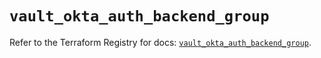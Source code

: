 # `vault_okta_auth_backend_group`

Refer to the Terraform Registry for docs: [`vault_okta_auth_backend_group`](https://registry.terraform.io/providers/hashicorp/vault/3.23.0/docs/resources/okta_auth_backend_group).
